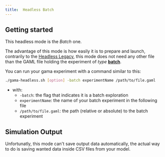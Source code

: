 ```yaml
---
title:  Headless Batch
---
```



## Getting started

This headless mode is the _Batch_ one. 

The advantage of this mode is how easily it is to prepare and launch, contrarily to the [Headless Legacy](HeadlessLegacy), this mode does not need any other file than the GAML file holding the experiment of _type_ [**batch**](BatchExperiments).

You can run your gama experiment with a command similar to this:
```bash 
./gama-headless.sh [option] -batch experimentName /path/to/file.gaml
```
* with:
  * `-batch`: the flag that indicates it is a batch exploration
  * `experimentName`: the name of your batch experiment in the following file
  * `/path/to/file.gaml`: the path (relative or absolute) to the batch experiment

## Simulation Output

Unfortunatly, this mode can't save output data automatically, the actual way to do is saving wanted data inside CSV files from your model.